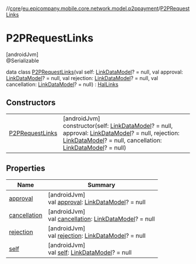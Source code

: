 //[core](../../../index.md)/[eu.epicompany.mobile.core.network.model.p2ppayment](../index.md)/[P2PRequestLinks](index.md)

# P2PRequestLinks

[androidJvm]\
@Serializable

data class [P2PRequestLinks](index.md)(val self: [LinkDataModel](../../eu.epicompany.mobile.core.network.hypermedia/-link-data-model/index.md)? = null, val approval: [LinkDataModel](../../eu.epicompany.mobile.core.network.hypermedia/-link-data-model/index.md)? = null, val rejection: [LinkDataModel](../../eu.epicompany.mobile.core.network.hypermedia/-link-data-model/index.md)? = null, val cancellation: [LinkDataModel](../../eu.epicompany.mobile.core.network.hypermedia/-link-data-model/index.md)? = null) : [HalLinks](../../eu.epicompany.mobile.core.network.hypermedia/-hal-links/index.md)

## Constructors

| | |
|---|---|
| [P2PRequestLinks](-p2-p-request-links.md) | [androidJvm]<br>constructor(self: [LinkDataModel](../../eu.epicompany.mobile.core.network.hypermedia/-link-data-model/index.md)? = null, approval: [LinkDataModel](../../eu.epicompany.mobile.core.network.hypermedia/-link-data-model/index.md)? = null, rejection: [LinkDataModel](../../eu.epicompany.mobile.core.network.hypermedia/-link-data-model/index.md)? = null, cancellation: [LinkDataModel](../../eu.epicompany.mobile.core.network.hypermedia/-link-data-model/index.md)? = null) |

## Properties

| Name | Summary |
|---|---|
| [approval](approval.md) | [androidJvm]<br>val [approval](approval.md): [LinkDataModel](../../eu.epicompany.mobile.core.network.hypermedia/-link-data-model/index.md)? = null |
| [cancellation](cancellation.md) | [androidJvm]<br>val [cancellation](cancellation.md): [LinkDataModel](../../eu.epicompany.mobile.core.network.hypermedia/-link-data-model/index.md)? = null |
| [rejection](rejection.md) | [androidJvm]<br>val [rejection](rejection.md): [LinkDataModel](../../eu.epicompany.mobile.core.network.hypermedia/-link-data-model/index.md)? = null |
| [self](self.md) | [androidJvm]<br>val [self](self.md): [LinkDataModel](../../eu.epicompany.mobile.core.network.hypermedia/-link-data-model/index.md)? = null |
